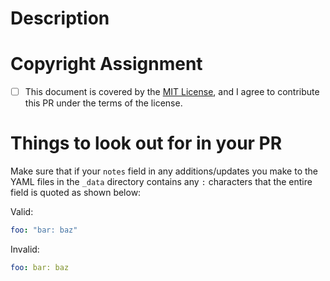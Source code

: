 # Description

# Copyright Assignment

- [ ] This document is covered by the [MIT License](https://github.com/dotfiles/dotfiles.github.com/blob/master/LICENSE.md), and I agree to contribute this PR under the terms of the license.

# Things to look out for in your PR

Make sure that if your `notes` field in any additions/updates you make to the YAML files in the `_data` directory contains any `:` characters that the entire field is quoted as shown below:

Valid:

```yaml
foo: "bar: baz"
```

Invalid:

```yaml
foo: bar: baz
```
